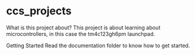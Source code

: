 # ccs_projects

What is this project about?
This project is about learning about microcontrollers, in this case the tm4c123gh6pm launchpad.

Getting Started
Read the documentation folder to know how to get started.

